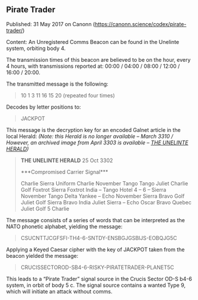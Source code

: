 ## Pirate Trader

Published: 31 May 2017 on Canonn (https://canonn.science/codex/pirate-trader/)

Content: An Unregistered Comms Beacon can be found in the Unelinte system, orbiting body 4.

The transmission times of this beacon are believed to be on the hour, every 4 hours, with transmissions reported at: 00:00 / 04:00 / 08:00 / 12:00 / 16:00 / 20:00. 

The transmitted message is the following:

> 
> 10 1 3 11 16 15 20
> (repeated four times)

Decodes by letter positions to:

> 
> JACKPOT

This message is the decryption key for an encoded Galnet article in the local Herald:
*(Note: this Herald is no longer available – March 3310 / However, an archived image from April 3303 is available – [THE UNELINTE HERALD](https://canonn.science/wp-content/uploads/2024/03/Herald-Snippet-Unelinte-2017-04-01.jpeg))*

> 
> **THE UNELINTE HERALD**
> 25 Oct 3302
> 
> \*\*\*Compromised Carrier Signal\*\*\*
> 
> Charlie Sierra Uniform Charlie November Tango
> Tango Juliet Charlie Golf Foxtrot Sierra Foxtrot lndia –
> Tango Hotel 4 – 6 – Sierra November Tango Delta
> Yankee – Echo November Sierra Bravo Golf Juliet Golf
> Sierra Bravo India Juliet Sierra – Echo Oscar Bravo
> Quebec Juliet Golf 5 Charlie

The message consists of a series of words that can be interpreted as the NATO phonetic alphabet, yielding the message:

> 
> CSUCNTTJCGFSFI-TH4-6-SNTDY-ENSBGJGSBIJS-EOBQJG5C

Applying a Keyed Caesar cipher with the key of JACKPOT taken from the beacon yielded the message:

> 
> CRUCISSECTOROD-SB4-6-RISKY-PIRATETRADER-PLANET5C

This leads to a “Pirate Trader” signal source in the Crucis Sector OD-S b4-6 system, in orbit of body 5 c. The signal source contains a wanted Type 9, which will initiate an attack without comms.